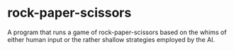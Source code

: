 # rock-paper-scissors

A program that runs a game of rock-paper-scissors  based on the whims of either human input or the rather shallow strategies employed by the AI.
